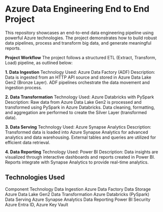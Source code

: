 # Azure Data Engineering End to End Project

This repository showcases an end-to-end data engineering pipeline using powerful Azure technologies. The project demonstrates how to build robust data pipelines, process and transform big data, and generate meaningful reports.

**Project Workflow**
The project follows a structured ETL (Extract, Transform, Load) pipeline, as outlined below:

**1. Data Ingestion**
Technology Used: Azure Data Factory (ADF)
Description:
Data is ingested from an HTTP API source and stored in Azure Data Lake Gen2 (Bronze Layer).
ADF pipelines orchestrate the data movement and ingestion process.

**2. Data Transformation**
Technology Used: Azure Databricks with PySpark
Description:
Raw data from Azure Data Lake Gen2 is processed and transformed using PySpark in Azure Databricks.
Data cleaning, formatting, and aggregation are performed to create the Silver Layer (transformed data).

**3. Data Serving**
Technology Used: Azure Synapse Analytics
Description:
Transformed data is loaded into Azure Synapse Analytics for advanced analytics and data warehousing.
External tables and queries are utilized for efficient data retrieval.

**4. Data Reporting**
Technology Used: Power BI
Description:
Data insights are visualized through interactive dashboards and reports created in Power BI.
Reports integrate with Synapse Analytics to provide real-time analytics.


## Technologies Used
Component	Technology
Data Ingestion	Azure Data Factory
Data Storage	Azure Data Lake Gen2
Data Transformation	Azure Databricks (PySpark)
Data Serving	Azure Synapse Analytics
Data Reporting	Power BI
Security	Azure Entra ID, Azure Key Vault
